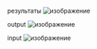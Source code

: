 результаты
![изображение](https://github.com/chepugash/robotics-2023/assets/90270525/67cbd9f1-1023-430f-b612-12a2cd821376)


output
![изображение](https://github.com/chepugash/robotics-2023/assets/90270525/d517ffe5-402a-465f-9830-c4d10446d077)

input
![изображение](https://github.com/chepugash/robotics-2023/assets/90270525/42e6238a-fc43-4a3e-87be-dea832407162)


